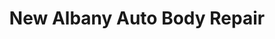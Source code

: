 ---
title: "New Albany Auto Body Repair"
url: /new-albany/new-albany-auto-body-repair/
shop: Autowerkstatt
---